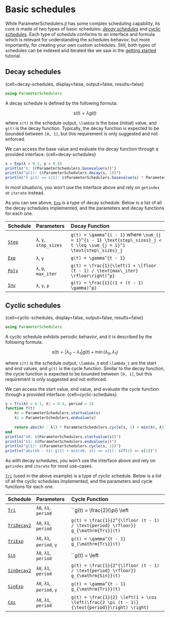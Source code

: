 # Basic schedules

While ParameterSchedulers.jl has some complex scheduling capability, its core is made of two types of basic schedules: *[decay schedules](#)* and *[cyclic schedules](#)*. Each type of schedule conforms to an interface and formula which is relevant for understanding the schedules behavior, but more importantly, for creating your own custom schedules. Still, both types of schedules can be indexed and iterated like we saw in the [getting started](#) tutorial.

## Decay schedules

{cell=decay-schedules, display=false, output=false, results=false}
```julia
using ParameterSchedulers
```

A decay schedule is defined by the following formula:
```math
s(t) = \lambda g(t)
```
where ``s(t)`` is the schedule output, ``\lambda`` is the base (initial) value, and ``g(t)`` is the decay function. Typically, the decay function is expected to be bounded between ``[0, 1]``, but this requirement is only suggested and not enforced.

We can access the base value and evaluate the decay function through a provided interface:
{cell=decay-schedules}
```julia
s = Exp(λ = 0.1, γ = 0.8)
println("λ: $(ParameterSchedulers.basevalue(s))")
println("g(1): $(ParameterSchedulers.decay(s, 1))")
println("λ g(1) == s[1]: $(ParameterSchedulers.basevalue(s) * ParameterSchedulers.decay(s, 1) == s[1])")
```
In most situations, you won't use the interface above and rely on `getindex` or `iterate` instead.

As you can see above, [`Exp`](#) is a type of decay schedule. Below is a list of all the decay schedules implemented, and the parameters and decay functions for each one.

| Schedule    | Parameters             | Decay Function |
|:------------|:-----------------------|:---------------|
| [`Step`](#) | `λ`, `γ`, `step_sizes` | ``g(t) = \gamma^{i - 1}`` where ``\sum_{j = 1}^{i - 1} \text{step\_sizes}_j < t \leq \sum_{j = 1}^i \text{step\_sizes}_j`` |
| [`Exp`](#)  | `λ`, `γ`               | ``g(t) = \gamma^{t - 1}`` |
| [`Poly`](#) | `λ`, `p`, `max_iter`   | ``g(t) = \frac{1}{\left(1 + \lfloor (t - 1) / \text{max\_iter} \rfloor\right)^p}`` |
| [`Inv`](#)  | `λ`, `γ`, `p`          | ``g(t) = \frac{1}{(1 + (t - 1) \gamma)^p}`` |

## Cyclic schedules

{cell=cyclic-schedules, display=false, output=false, results=false}
```julia
using ParameterSchedulers
```

A cyclic schedule exhibits periodic behavior, and it is described by the following formula:
```math
s(t) = |\lambda_0 - \lambda_1| g(t) + \min (\lambda_0, \lambda_1)
```
where ``s(t)`` is the schedule output, ``\lambda_0`` and ``\lambda_1`` are the start and end values, and ``g(t)`` is the cycle function. Similar to the decay function, the cycle function is expected to be bounded between ``[0, 1]``, but this requirement is only suggested and not enforced.

We can access the start value, end value, and evaluate the cycle function through a provided interface:
{cell=cyclic-schedules}
```julia
s = Tri(λ0 = 0.1, λ1 = 0.4, period = 2)
function f(t)
    λ0 = ParameterSchedulers.startvalue(s)
    λ1 = ParameterSchedulers.endvalue(s)
    
    return abs(λ0 - λ1) * ParameterSchedulers.cycle(s, 1) + min(λ0, λ1)
end
println("λ0: $(ParameterSchedulers.startvalue(s))")
println("λ1: $(ParameterSchedulers.endvalue(s))")
println("g(1): $(ParameterSchedulers.cycle(s, 1))")
println("abs(λ0 - λ1) g(1) + min(λ0, λ1) == s[1]: $(f(1) == s[1])")
```
As with decay schedules, you won't use the interface above and rely on `getindex` and `iterate` for most use-cases.

[`Tri`](#) (used in the above example) is a type of cyclic schedule. Below is a list of all the cyclic schedules implemented, and the parameters and cycle functions for each one.

| Schedule         | Parameters                | Cycle Function |
|:-----------------|:--------------------------|:---------------|
| [`Tri`](#)       | `λ0`, `λ1`, `period`      | ``g(t) = \frac{2}{\pi} \left| \arcsin \left( \sin \left(\frac{\pi (t - 1)}{\text{period}} \right) \right) \right|`` |
| [`TriDecay2`](#) | `λ0`, `λ1`, `period`      | ``g(t) = \frac{1}{2^{\lfloor (t - 1) / \text{period} \rfloor}} g_{\mathrm{Tri}}(t)`` |
| [`TriExp`](#)    | `λ0`, `λ1`, `period`, `γ` | ``g(t) = \gamma^{t - 1} g_{\mathrm{Tri}}(t)`` |
| [`Sin`](#)       | `λ0`, `λ1`, `period`      | ``g(t) = \left| \sin \left(\frac{\pi (t - 1)}{\text{period}} \right) \right|`` |
| [`SinDecay2`](#) | `λ0`, `λ1`, `period`      | ``g(t) = \frac{1}{2^{\lfloor (t - 1) / \text{period} \rfloor}} g_{\mathrm{Sin}}(t)`` |
| [`SinExp`](#)    | `λ0`, `λ1`, `period`, `γ` | ``g(t) = \gamma^{t - 1} g_{\mathrm{Tri}}(t)`` |
| [`Cos`](#)       | `λ0`, `λ1`, `period`      | ``g(t) = \frac{1}{2} \left(1 + \cos \left(\frac{2 \pi (t - 1)}{\text{period}}\right) \right)`` |